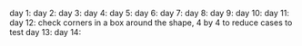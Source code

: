 day 1:
day 2:
day 3:
day 4:
day 5:
day 6:
day 7:
day 8:
day 9:
day 10:
day 11:
day 12: check corners in a box around the shape, 4 by 4 to reduce cases to test
day 13:
day 14:

